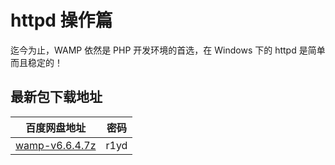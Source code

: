 # httpd 操作篇

迄今为止，WAMP 依然是 PHP 开发环境的首选，在 Windows 下的 httpd 是简单而且稳定的！

## 最新包下载地址

| 百度网盘地址                                                      | 密码 |
| ----------------------------------------------------------------- | ---- |
| [wamp-v6.6.4.7z](https://pan.baidu.com/s/1Tk0Aa4BVdjc5YkP-FEDTeA) | r1yd |

